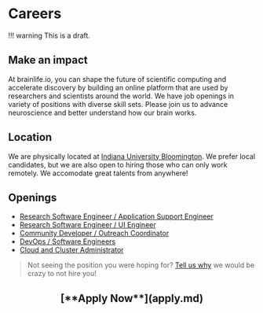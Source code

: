 <style> #disqus_thread, #__comments { display: none } </style>

# Careers

!!! warning
    This is a draft. 

## Make an impact

At brainlife.io, you can shape the future of scientific computing and accelerate discovery by building an online platform that are used by researchers and scientists around the world. We have job openings in variety of positions with diverse skill sets. Please join us to advance neuroscience and better understand how our brain works.

## Location

We are physically located at [Indiana University Bloomington](https://www.indiana.edu/). We prefer local candidates, but we are also open to hiring those who can only work remotely. We accomodate great talents from anywhere!

## Openings

* [Research Software Engineer / Application Support Engineer](rse_app.md)
* [Research Software Engineer / UI Engineer](rse_ui.md)
* [Community Developer / Outreach Coordinator](devrel.md)
* [DevOps / Software Engineers](devop.md)
* [Cloud and Cluster Administrator](sysad.md)

> Not seeing the position you were hoping for? [Tell us why](mailto:brlife@iu.edu) we would be crazy to not hire you!

<center><h2>[**Apply Now**](apply.md)</h2></center>
